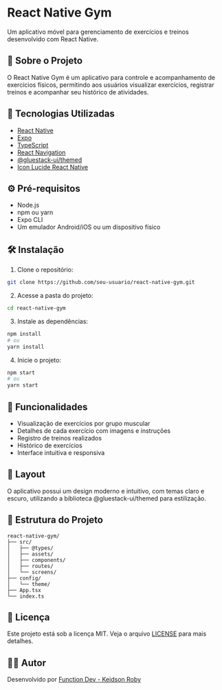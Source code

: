 # React Native Gym

Um aplicativo móvel para gerenciamento de exercícios e treinos desenvolvido com React Native.

## 📱 Sobre o Projeto

O React Native Gym é um aplicativo para controle e acompanhamento de exercícios físicos, permitindo aos usuários visualizar exercícios, registrar treinos e acompanhar seu histórico de atividades.

## 🚀 Tecnologias Utilizadas

- [React Native](https://reactnative.dev/)
- [Expo](https://expo.dev/)
- [TypeScript](https://www.typescriptlang.org/)
- [React Navigation](https://reactnavigation.org/)
- [@gluestack-ui/themed](https://ui.gluestack.io/)
- [Icon Lucide React Native](https://lucide.dev/)

## ⚙️ Pré-requisitos

- Node.js
- npm ou yarn
- Expo CLI
- Um emulador Android/iOS ou um dispositivo físico

## 🛠️ Instalação

1. Clone o repositório:
```bash
git clone https://github.com/seu-usuario/react-native-gym.git
```

2. Acesse a pasta do projeto:
```bash
cd react-native-gym
```

3. Instale as dependências:
```bash
npm install
# ou
yarn install
```

4. Inicie o projeto:
```bash
npm start
# ou
yarn start
```

## 📱 Funcionalidades

- Visualização de exercícios por grupo muscular
- Detalhes de cada exercício com imagens e instruções
- Registro de treinos realizados
- Histórico de exercícios
- Interface intuitiva e responsiva

## 🎨 Layout

O aplicativo possui um design moderno e intuitivo, com temas claro e escuro, utilizando a biblioteca @gluestack-ui/themed para estilização.

## 📄 Estrutura do Projeto

```
react-native-gym/
├── src/
│   ├── @types/
│   ├── assets/
│   ├── components/
│   ├── routes/
│   └── screens/
├── config/
│   └── theme/
├── App.tsx
└── index.ts
```

## 📝 Licença

Este projeto está sob a licença MIT. Veja o arquivo [LICENSE](LICENSE) para mais detalhes.

## 👨‍💻 Autor

Desenvolvido por [Function Dev - Keidson Roby](https://github.com/seu-usuario)